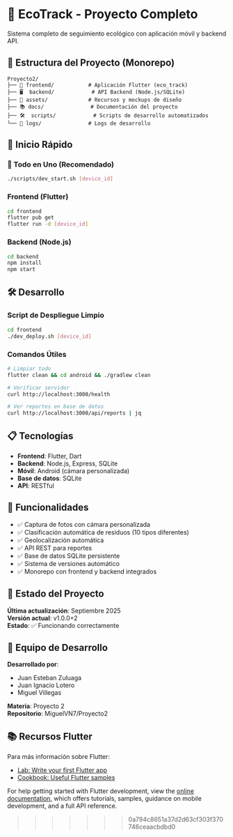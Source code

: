 # 🌱 EcoTrack - Proyecto Completo

Sistema completo de seguimiento ecológico con aplicación móvil y backend API.

## 📁 Estructura del Proyecto (Monorepo)

```
Proyecto2/
├── 📱 frontend/           # Aplicación Flutter (eco_track)
├── 🖥️  backend/            # API Backend (Node.js/SQLite)
├── 🎨 assets/             # Recursos y mockups de diseño
├── 📚 docs/               # Documentación del proyecto
├── 🛠️  scripts/            # Scripts de desarrollo automatizados
└── 📝 logs/               # Logs de desarrollo
```

## 🚀 Inicio Rápido

### 🎯 Todo en Uno (Recomendado)
```bash
./scripts/dev_start.sh [device_id]
```

### Frontend (Flutter)
```bash
cd frontend
flutter pub get
flutter run -d [device_id]
```

### Backend (Node.js)
```bash
cd backend
npm install
npm start
```

## 🛠️ Desarrollo

### Script de Despliegue Limpio
```bash
cd frontend
./dev_deploy.sh [device_id]
```

### Comandos Útiles
```bash
# Limpiar todo
flutter clean && cd android && ./gradlew clean

# Verificar servidor
curl http://localhost:3000/health

# Ver reportes en base de datos
curl http://localhost:3000/api/reports | jq
```

## 📋 Tecnologías

- **Frontend**: Flutter, Dart
- **Backend**: Node.js, Express, SQLite
- **Móvil**: Android (cámara personalizada)
- **Base de datos**: SQLite
- **API**: RESTful

## 🎯 Funcionalidades

- ✅ Captura de fotos con cámara personalizada
- ✅ Clasificación automática de residuos (10 tipos diferentes)
- ✅ Geolocalización automática
- ✅ API REST para reportes
- ✅ Base de datos SQLite persistente
- ✅ Sistema de versiones automático
- ✅ Monorepo con frontend y backend integrados

## 🔄 Estado del Proyecto

**Última actualización**: Septiembre 2025  
**Versión actual**: v1.0.0+2  
**Estado**: ✅ Funcionando correctamente

## 👥 Equipo de Desarrollo

**Desarrollado por**: 
- Juan Esteban Zuluaga
- Juan Ignacio Lotero  
- Miguel Villegas

**Materia**: Proyecto 2  
**Repositorio**: MiguelVN7/Proyecto2

## 📚 Recursos Flutter

Para más información sobre Flutter:
- [Lab: Write your first Flutter app](https://docs.flutter.dev/get-started/codelab)
- [Cookbook: Useful Flutter samples](https://docs.flutter.dev/cookbook)

For help getting started with Flutter development, view the
[online documentation](https://docs.flutter.dev/), which offers tutorials,
samples, guidance on mobile development, and a full API reference.
>>>>>>> 0a794c8651a37d2d63cf303f370746ceaacbdbd0
